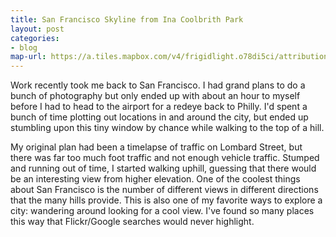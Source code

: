 ```yaml
---
title: San Francisco Skyline from Ina Coolbrith Park
layout: post
categories:
- blog
map-url: https://a.tiles.mapbox.com/v4/frigidlight.o78di5ci/attribution,zoompan,zoomwheel.html?access_token=pk.eyJ1IjoiZnJpZ2lkbGlnaHQiLCJhIjoiczg4X2VuYyJ9.yMtOhBeGB6hsQ5PogQT-_A#12/37.798/-122.414
---
```

Work recently took me back to San Francisco. I had grand plans to do a bunch of photography but only ended up with about an hour to myself before I had to head to the airport for a redeye back to Philly. I'd spent a bunch of time plotting out locations in and around the city, but ended up stumbling upon this tiny window by chance while walking to the top of a hill.

My original plan had been a timelapse of traffic on Lombard Street, but there was far too much foot traffic and not enough vehicle traffic. Stumped and running out of time, I started walking uphill, guessing that there would be an interesting view from higher elevation. One of the coolest things about San Francisco is the number of different views in different directions that the many hills provide. This is also one of my favorite ways to explore a city: wandering around looking for a cool view. I've found so many places this way that Flickr/Google searches would never highlight.
